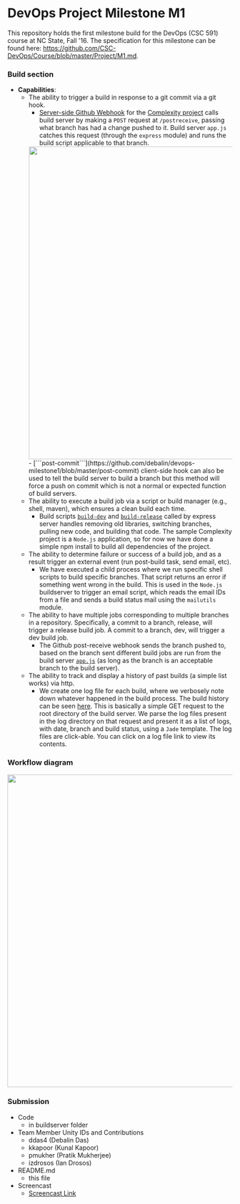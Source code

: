 # DevOps Project Milestone M1
This repository holds the first milestone build for the DevOps (CSC 591) course at NC State, Fall '16. The specification for this milestone can be found here: https://github.com/CSC-DevOps/Course/blob/master/Project/M1.md.

### Build section
- **Capabilities**: 
  - The ability to trigger a build in response to a git commit via a git hook.
    - [Server-side Github Webhook](https://raw.githubusercontent.com/debalin/devops-milestone1/master/screens/webhook.PNG?token=ANOsKlsFZ5lwrtu24P9-xdoPYMozdPsRks5X8Ci0wA%3D%3D) for the [Complexity project](https://github.com/wddlz/Complexity) calls build server by making a `POST` request at `/postreceive`, passing what branch has had a change pushed to it. Build server ```app.js``` catches this request (through the `express` module) and runs the build script applicable to that branch.<br>
    <img src="https://raw.githubusercontent.com/debalin/devops-milestone1/master/screens/webhook.PNG?token=ANOsKlsFZ5lwrtu24P9-xdoPYMozdPsRks5X8Ci0wA%3D%3D" width="700"/>
    - [```post-commit```](https://github.com/debalin/devops-milestone1/blob/master/post-commit) client-side hook can also be used to tell the build server to build a branch but this method will force a push on commit which is not a normal or expected function of build servers. 
  - The ability to execute a build job via a script or build manager (e.g., shell, maven), which ensures a clean build each time.
    - Build scripts [```build-dev```](https://github.com/debalin/devops-milestone1/blob/master/buildserver/scripts/build_dev) and [```build-release```](https://github.com/debalin/devops-milestone1/blob/master/buildserver/scripts/build_release) called by express server handles removing old libraries, switching branches, pulling new code, and building that code. The sample Complexity project is a `Node.js` application, so for now we have done a simple npm install to build all dependencies of the project. 
  - The ability to determine failure or success of a build job, and as a result trigger an external event (run post-build task, send email, etc). 
    - We have executed a child process where we run specific shell scripts to build specific branches. That script returns an error if something went wrong in the build. This is used in the `Node.js` buildserver to trigger an email script, which reads the email IDs from a file and sends a build status mail using the `mailutils` module. 
  - The ability to have multiple jobs corresponding to multiple branches in a repository. Specifically, a commit to a branch, release, will trigger a release build job. A commit to a branch, dev, will trigger a dev build job.
    - The Github post-receive webhook sends the branch pushed to, based on the branch sent different build jobs are run from the build server [```app.js```](https://github.com/debalin/devops-milestone1/blob/master/buildserver/app.js) (as long as the branch is an acceptable branch to the build server).
  - The ability to track and display a history of past builds (a simple list works) via http.
    - We create one log file for each build, where we verbosely note down whatever happened in the build process. The build history can be seen [here](http://ec2-54-191-99-255.us-west-2.compute.amazonaws.com:3000/). This is basically a simple GET request to the root directory of the build server. We parse the log files present in the log directory on that request and present it as a list of logs, with date, branch and build status, using a `Jade` template. The log files are click-able. You can click on a log file link to view its contents.  
    
### Workflow diagram

<img src="https://github.com/debalin/devops-milestone1/blob/master/screens/workflow.png" width="700"/>

### Submission
- Code
  - in buildserver folder
- Team Member Unity IDs and Contributions
  - ddas4 (Debalin Das)
  - kkapoor (Kunal Kapoor)
  - pmukher (Pratik Mukherjee)
  - izdrosos (Ian Drosos)
- README.md 
  - this file
- Screencast
  - [Screencast Link](https://github.com/debalin/devops-milestone1/blob/master/screens/Screencast.mp4)
